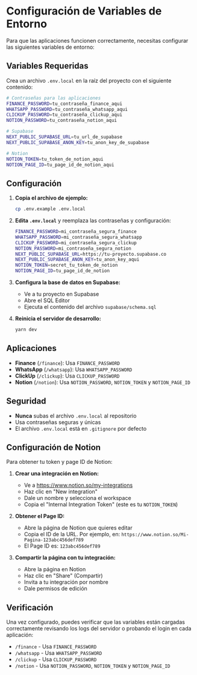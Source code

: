 # Configuración de Variables de Entorno

Para que las aplicaciones funcionen correctamente, necesitas configurar las siguientes variables de entorno:

## Variables Requeridas

Crea un archivo `.env.local` en la raíz del proyecto con el siguiente contenido:

```bash
# Contraseñas para las aplicaciones
FINANCE_PASSWORD=tu_contraseña_finance_aqui
WHATSAPP_PASSWORD=tu_contraseña_whatsapp_aqui
CLICKUP_PASSWORD=tu_contraseña_clickup_aqui
NOTION_PASSWORD=tu_contraseña_notion_aqui

# Supabase
NEXT_PUBLIC_SUPABASE_URL=tu_url_de_supabase
NEXT_PUBLIC_SUPABASE_ANON_KEY=tu_anon_key_de_supabase

# Notion
NOTION_TOKEN=tu_token_de_notion_aqui
NOTION_PAGE_ID=tu_page_id_de_notion_aqui
```

## Configuración

1. **Copia el archivo de ejemplo:**
   ```bash
   cp .env.example .env.local
   ```

2. **Edita `.env.local`** y reemplaza las contraseñas y configuración:
   ```bash
   FINANCE_PASSWORD=mi_contraseña_segura_finance
   WHATSAPP_PASSWORD=mi_contraseña_segura_whatsapp
   CLICKUP_PASSWORD=mi_contraseña_segura_clickup
   NOTION_PASSWORD=mi_contraseña_segura_notion
   NEXT_PUBLIC_SUPABASE_URL=https://tu-proyecto.supabase.co
   NEXT_PUBLIC_SUPABASE_ANON_KEY=tu_anon_key_aqui
   NOTION_TOKEN=secret_tu_token_de_notion
   NOTION_PAGE_ID=tu_page_id_de_notion
   ```

3. **Configura la base de datos en Supabase:**
   - Ve a tu proyecto en Supabase
   - Abre el SQL Editor
   - Ejecuta el contenido del archivo `supabase/schema.sql`

4. **Reinicia el servidor de desarrollo:**
   ```bash
   yarn dev
   ```

## Aplicaciones

- **Finance** (`/finance`): Usa `FINANCE_PASSWORD`
- **WhatsApp** (`/whatsapp`): Usa `WHATSAPP_PASSWORD`
- **ClickUp** (`/clickup`): Usa `CLICKUP_PASSWORD`
- **Notion** (`/notion`): Usa `NOTION_PASSWORD`, `NOTION_TOKEN` y `NOTION_PAGE_ID`

## Seguridad

- **Nunca** subas el archivo `.env.local` al repositorio
- Usa contraseñas seguras y únicas
- El archivo `.env.local` está en `.gitignore` por defecto

## Configuración de Notion

Para obtener tu token y page ID de Notion:

1. **Crear una integración en Notion:**
   - Ve a https://www.notion.so/my-integrations
   - Haz clic en "New integration"
   - Dale un nombre y selecciona el workspace
   - Copia el "Internal Integration Token" (este es tu `NOTION_TOKEN`)

2. **Obtener el Page ID:**
   - Abre la página de Notion que quieres editar
   - Copia el ID de la URL. Por ejemplo, en:
     `https://www.notion.so/Mi-Pagina-123abc456def789`
   - El Page ID es: `123abc456def789`

3. **Compartir la página con tu integración:**
   - Abre la página en Notion
   - Haz clic en "Share" (Compartir)
   - Invita a tu integración por nombre
   - Dale permisos de edición

## Verificación

Una vez configurado, puedes verificar que las variables están cargadas correctamente revisando los logs del servidor o probando el login en cada aplicación:

- `/finance` - Usa `FINANCE_PASSWORD`
- `/whatsapp` - Usa `WHATSAPP_PASSWORD`
- `/clickup` - Usa `CLICKUP_PASSWORD`
- `/notion` - Usa `NOTION_PASSWORD`, `NOTION_TOKEN` y `NOTION_PAGE_ID`
